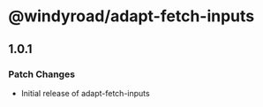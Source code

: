 # @windyroad/adapt-fetch-inputs

## 1.0.1

### Patch Changes

- Initial release of adapt-fetch-inputs
